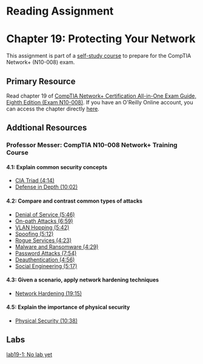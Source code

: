 # Reading Assignment
# Chapter 19: Protecting Your Network
This assignment is part of a [self-study course](../README.md) to prepare for the CompTIA Network+ (N10-008) exam.
## Primary Resource
Read chapter 19 of [CompTIA Network+ Certification All-in-One Exam Guide, Eighth Edition (Exam N10-008)](https://www.amazon.com/CompTIA-Network-Certification-N10-008-Comptia/dp/1264269056).  If you have an O'Reilly Online account, you can access the chapter directly [here](https://learning.oreilly.com/library/view/comptia-network-certification/9781260122398/ch19.xhtml).
## Addtional Resources

### Professor Messer: CompTIA N10-008 Network+ Training Course

#### 4.1: Explain common security concepts
- [CIA Triad (4:14)](https://www.youtube.com/watch?v=3yqGCsuREfQ&list=PLG49S3nxzAnlCJiCrOYuRYb6cne864a7G&index=65)
- [Defense in Depth (10:02)](https://www.youtube.com/watch?v=1nUXQHr4l9g&list=PLG49S3nxzAnlCJiCrOYuRYb6cne864a7G&index=67)

#### 4.2: Compare and contrast common types of attacks
- [Denial of Service (5:46)](https://www.youtube.com/watch?v=sgmxK1CxwKU&list=PLG49S3nxzAnlCJiCrOYuRYb6cne864a7G&index=70)
- [On-path Attacks (6:59)](https://www.youtube.com/watch?v=jdeAT8w9o38&list=PLG49S3nxzAnlCJiCrOYuRYb6cne864a7G&index=71)
- [VLAN Hopping (5:42)](https://www.youtube.com/watch?v=pDumMKDK4Wc&list=PLG49S3nxzAnlCJiCrOYuRYb6cne864a7G&index=72)
- [Spoofing (5:12)](https://www.youtube.com/watch?v=jUWgEowyvJE&list=PLG49S3nxzAnlCJiCrOYuRYb6cne864a7G&index=73)
- [Rogue Services (4:23)](https://www.youtube.com/watch?v=PMjTaxCkbjM&list=PLG49S3nxzAnlCJiCrOYuRYb6cne864a7G&index=74)
- [Malware and Ransomware (4:29)](https://www.youtube.com/watch?v=bdCXyxxssAo&list=PLG49S3nxzAnlCJiCrOYuRYb6cne864a7G&index=75)
- [Password Attacks (7:54)](https://www.youtube.com/watch?v=aA0s61Du85A&list=PLG49S3nxzAnlCJiCrOYuRYb6cne864a7G&index=76)
- [Deauthentication (4:56)](https://www.youtube.com/watch?v=-fh37E_H3wM&list=PLG49S3nxzAnlCJiCrOYuRYb6cne864a7G&index=77)
- [Social Engineering (5:17)](https://www.youtube.com/watch?v=Hdk3jOMFXsU&list=PLG49S3nxzAnlCJiCrOYuRYb6cne864a7G&index=78)

#### 4.3: Given a scenario, apply network hardening techniques
- [Network Hardening (19:15)](https://www.youtube.com/watch?v=SbG3z1Pl8YY&list=PLG49S3nxzAnlCJiCrOYuRYb6cne864a7G&index=79)

#### 4.5: Explain the importance of physical security
- [Physical Security (10:38)](https://www.youtube.com/watch?v=kv_q6AflUKw&list=PLG49S3nxzAnlCJiCrOYuRYb6cne864a7G&index=82)

## Labs
[lab19-1: No lab yet](lab19-1.md)</br>
